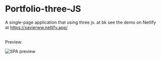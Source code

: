 # Portfolio-three-JS
A single-page application that using three js. at bk see the demo on Netlify at https://xavierww.netlify.app/


<br />
Preview:

![SPA preview](https://github.com/Xavier-WW/Portfolio-three-JS/blob/master/preview.gif)
